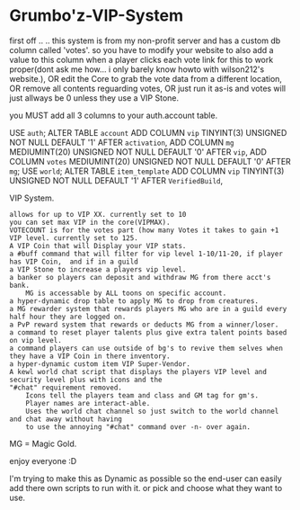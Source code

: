 Grumbo'z-VIP-System
==========
first off .. .. this system is from my non-profit server and has a custom db column called 'votes'.
so you have to modify your website to also add a value to this column when a player clicks each vote link for this to work proper(dont ask me how... i only barely know howto with wilson212's website.), OR edit the Core to grab the vote data from a different location, OR remove all contents reguarding votes, OR just run it as-is and votes will just allways be 0 unless they use a VIP Stone.

you MUST add all 3 columns to your auth.account table.

USE `auth`;
ALTER TABLE `account` 
	ADD COLUMN `vip` TINYINT(3) UNSIGNED NOT NULL DEFAULT '1' AFTER `activation`, 
	ADD COLUMN `mg` MEDIUMINT(20) UNSIGNED NOT NULL DEFAULT '0' AFTER `vip`, 
	ADD COLUMN `votes` MEDIUMINT(20) UNSIGNED NOT NULL DEFAULT '0' AFTER `mg`; 
USE `world`;
ALTER TABLE `item_template`
	ADD COLUMN `vip` TINYINT(3) UNSIGNED NOT NULL DEFAULT '1' AFTER `VerifiedBuild`,

VIP System.

	allows for up to VIP XX. currently set to 10
	you can set max VIP in the core(VIPMAX).
	VOTECOUNT is for the votes part (how many Votes it takes to gain +1 VIP level. currently set to 125.
	A VIP Coin that will Display your VIP stats.
	a #buff command that will filter for vip level 1-10/11-20, if player has VIP Coin,  and if in a guild
	a VIP Stone to increase a players vip level.
	a banker so players can deposit and withdraw MG from there acct's bank.
		MG is accessable by ALL toons on specific account.
	a hyper-dynamic drop table to apply MG to drop from creatures.
	a MG rewarder system that rewards players MG who are in a guild every half hour they are logged on.
	a PvP reward system that rewards or deducts MG from a winner/loser.
	a command to reset player talents plus give extra talent points based on vip level.
	a command players can use outside of bg's to revive them selves when they have a VIP Coin in there inventory.
	a hyper-dynamic custom item VIP Super-Vendor.
	A kewl world chat script that displays the players VIP level and security level plus with icons and the 
	"#chat" requirement removed.
		Icons tell the players team and class and GM tag for gm's.
		Player names are interact-able.
		Uses the world chat channel so just switch to the world channel and chat away without having 
		to use the annoying "#chat" command over -n- over again.



MG = Magic Gold.

enjoy everyone :D

I'm trying to make this as Dynamic as possible so the end-user can easily add there own scripts to run with it. 
or pick and choose what they want to use.
